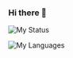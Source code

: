 ### Hi there 👋
![My Status](https://github-readme-stats.vercel.app/api?username=confiq&show_icons=true&theme=nord&count_private=true)

![My Languages](https://github-readme-stats.vercel.app/api/top-langs/?username=confiq&show_icons=true&theme=nord&count_private=true&layout=compact)

<!--
**confiq/confiq** is a ✨ _special_ ✨ repository because its `README.md` (this file) appears on your GitHub profile.

Here are some ideas to get you started:

- 🔭 I’m currently working on ...
- 🌱 I’m currently learning ...
- 👯 I’m looking to collaborate on ...
- 🤔 I’m looking for help with ...
- 💬 Ask me about ...
- 📫 How to reach me: ...
- 😄 Pronouns: ...
- ⚡ Fun fact: ...
-->
